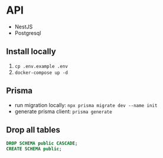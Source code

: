 # API

- NestJS
- Postgresql

## Install locally

1. `cp .env.example .env`
2. `docker-compose up -d`

## Prisma

- run migration locally: `npx prisma migrate dev --name init`
- generate prisma client: `prisma generate`


## Drop all tables

```sql
DROP SCHEMA public CASCADE;
CREATE SCHEMA public;
```
